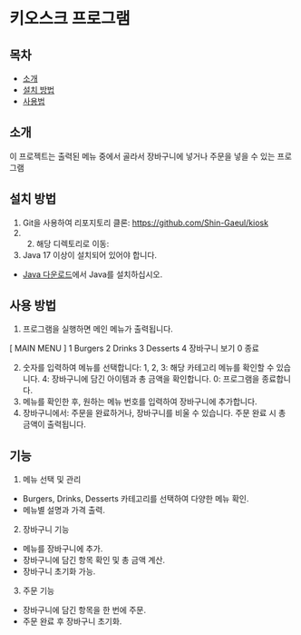 # 키오스크 프로그램
## 목차
- [소개](#소개)
- [설치 방법](#설치-방법)
- [사용법](#사용법)
## 소개
이 프로젝트는 출력된 메뉴 중에서 골라서 장바구니에 넣거나 주문을 넣을 수 있는 프로그램
## 설치 방법
1. Git을 사용하여 리포지토리 클론: https://github.com/Shin-Gaeul/kiosk
2. 2. 해당 디렉토리로 이동:
3.  Java 17 이상이 설치되어 있어야 합니다.
- [Java 다운로드](https://adoptopenjdk.net/)에서 Java를 설치하십시오.
## 사용 방법
1. 프로그램을 실행하면 메인 메뉴가 출력됩니다.

[ MAIN MENU ]
1 Burgers
2  Drinks
3  Desserts
4 장바구니 보기
0 종료
   
2. 숫자를 입력하여 메뉴를 선택합니다:
   1, 2, 3: 해당 카테고리 메뉴를 확인할 수 있습니다.
   4: 장바구니에 담긴 아이템과 총 금액을 확인합니다.
   0: 프로그램을 종료합니다.
3. 메뉴를 확인한 후, 원하는 메뉴 번호를 입력하여 장바구니에 추가합니다.
4.  장바구니에서: 주문을 완료하거나,
 장바구니를 비울 수 있습니다.
 주문 완료 시 총 금액이 출력됩니다.

## 기능
1. 메뉴 선택 및 관리
- Burgers, Drinks, Desserts 카테고리를 선택하여 다양한 메뉴 확인.
- 메뉴별 설명과 가격 출력.
2. 장바구니 기능
- 메뉴를 장바구니에 추가.
- 장바구니에 담긴 항목 확인 및 총 금액 계산.
- 장바구니 초기화 가능.
3. 주문 기능
- 장바구니에 담긴 항목을 한 번에 주문.
- 주문 완료 후 장바구니 초기화.


